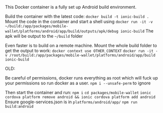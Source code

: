 This Docker container is a fully set up Android build environment.

Build the container with the latest code: `docker build -t ionic-build .`
Mount the code in the container and start a shell using `docker run -it -v ~/build:/app/packages/mobile-wallet/platforms/android/app/build/outputs/apk/debug ionic-build`
The apk will be output to the `~/build` folder

Even faster is to build on a remote machine. Mount the whole build folder to get the output to work:
`docker context use OTHER_CONTEXT`
`docker run -it -v /root/build:/app/packages/mobile-wallet/platforms/android/app/build ionic-build`

OLD:

Be careful of permissions, docker runs everything as root which will fuck up your permissions so run docker as a user.
`npm i --unsafe-perm` to ignore

Then start the container and run:
`npm i`
`cd packages/mobile-wallet`
`ionic cordova platform remove android && ionic cordova platform add android`
Ensure google-services.json is in `platforms/android/app/`
`npm run build:android`